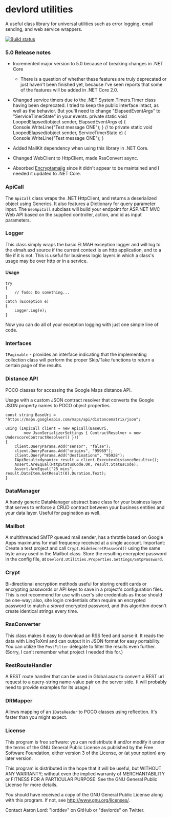 devlord utilities
====================
A useful class library for universal utilities such as error logging, email sending, and web service wrappers.

[![Build status](https://ci.appveyor.com/api/projects/status/i0us4v5jxi6llk3e?svg=true)](https://ci.appveyor.com/project/lorddev/utilities)

### 5.0 Release notes

* Incremented major version to 5.0 because of breaking changes in .NET Core
    - There is a question of whether these features are truly deprecated or just haven't been finished yet, because I've seen reports
      that some of the features will be added in .NET Core 2.0.

* Changed service timers due to the .NET System.Timers.Timer class having been deprecated. I tried to keep the public interface intact, 
as well as the behavior. But you'll need to change "ElapsedEventArgs" to "ServiceTimerState" in your events.
        private static void LoopedElapsed(object sender, ElapsedEventArgs e)
        {
            Console.WriteLine("Test message ONE");
        }
        // to
        private static void LoopedElapsed(object sender, ServiceTimerState e)
        {
            Console.WriteLine("Test message ONE");
        }
* Added MailKit dependency when using this library in .NET Core.
* Changed WebClient to HttpClient, made RssConvert async.
* Absorbed [Encryptamajig](https://github.com/jbubriski/Encryptamajig) since it didn't appear to be maintained and I needed it updated to .NET Core.

### ApiCall

The `ApiCall` class wraps the .NET HttpClient, and returns a deserialized object using Generics. It also features a Dictionary for query parameter 
input. The `WebApiCall` subclass will build your endpoint for ASP.NET MVC Web API based on the supplied controller, action, and id as input parameters.

### Logger

This class simply wraps the basic ELMAH exception logger and will log to the elmah.axd source if the current context is an http application, 
and to a file if it is not. This is useful for business logic layers in which a class's usage may be over http or in a service.

#### Usage

    try
    {
        // Todo: Do something...
    }
    catch (Exception e)
    {
        Logger.Log(e);
    }

Now you can do all of your exception logging with just one simple line of code.

### Interfaces

`IPaginable` - provides an interface indicating that the implementing collection class will perform the proper Skip/Take functions to return a 
certain page of the results.

### Distance API

POCO classes for accessing the Google Maps distance API.

Usage with a custom JSON contract resolver that converts the Google JSON property names to POCO object properties.

    const string BaseUri = "https://maps.googleapis.com/maps/api/distancematrix/json";

    using (IApiCall client = new ApiCall(BaseUri,
            new JsonSerializerSettings { ContractResolver = new UnderscoreContractResolver() }))
    {
        client.QueryParams.Add("sensor", "false");
        client.QueryParams.Add("origins", "95969");
        client.QueryParams.Add("destinations", "95928");
        IApiResult<dynamic> result = client.Execute<DistanceResults>();
        Assert.AreEqual(HttpStatusCode.OK, result.StatusCode);
        Assert.AreEqual("25 mins", result.DataItem.GetResult(0).Duration.Text);
    }

### DataManager

A handy generic DataManager abstract base class for your business layer that serves to enforce a CRUD contract between your business entities
and your data layer. Useful for pagination as well.

### Mailbot

A multithreaded SMTP queued mail sender, has a throttle based on Google Apps maximums for mail frequency received at a single account.
Important: Create a test project and call `Crypt.HideSecretPassword()` using the same byte array used in the Mailbot class. Store the resulting encrypted password in the config file, at `Devlord.Utilities.Properties.Settings/SmtpPassword`.

### Crypt

Bi-directional encryption methods useful for storing credit cards or encrypting passwords or API keys to save in a project's configuration files. 
This is not recommend for use with user's site credentials as those should be one-way; also, site login credentials often require an encrypted password 
to match a _stored_ encrypted password, and this algorithm doesn't create identical strings every time.

### RssConverter

This class makes it easy to download an RSS feed and parse it. It reads the data with LinqToXml and can output it in JSON format for easy portability. 
You can utilize the `PostFilter` delegate to filter the results even further. (Sorry, I can't remember what project I needed this for.)

### RestRouteHandler

A REST route handler that can be used in Global.asax to convert a REST url request to a query-string name-value pair on the server side. (I will 
probably need to provide examples for its usage.)

### DRMapper

Allows mapping of an `IDataReader` to POCO classes using reflection. It's faster than you might expect.

### License

This program is free software: you can redistribute it and/or modify
it under the terms of the GNU General Public License as published by
the Free Software Foundation, either version 3 of the License, or
(at your option) any later version.

This program is distributed in the hope that it will be useful,
but WITHOUT ANY WARRANTY; without even the implied warranty of
MERCHANTABILITY or FITNESS FOR A PARTICULAR PURPOSE.  See the
GNU General Public License for more details.

You should have received a copy of the GNU General Public License
along with this program.  If not, see <http://www.gnu.org/licenses/>.

Contact Aaron Lord: "lorddev" on GitHub or "devlords" on Twitter.
